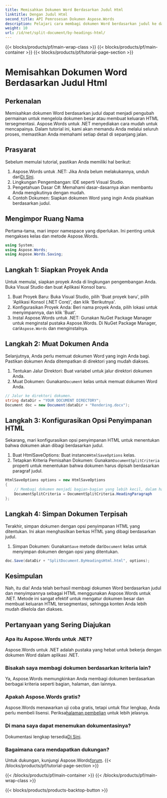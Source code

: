 ```yaml
---
title: Memisahkan Dokumen Word Berdasarkan Judul Html
linktitle: Dengan Judul Html
second_title: API Pemrosesan Dokumen Aspose.Words
description: Pelajari cara membagi dokumen Word berdasarkan judul ke dalam HTML menggunakan Aspose.Words untuk .NET. Ikuti panduan terperinci kami langkah demi langkah.
weight: 10
url: /id/net/split-document/by-headings-html/
---
```


{{< blocks/products/pf/main-wrap-class >}}
{{< blocks/products/pf/main-container >}}
{{< blocks/products/pf/tutorial-page-section >}}

# Memisahkan Dokumen Word Berdasarkan Judul Html

## Perkenalan

Memisahkan dokumen Word berdasarkan judul dapat menjadi pengubah permainan untuk mengelola dokumen besar atau membuat keluaran HTML tersegmentasi. Aspose.Words untuk .NET menyediakan cara mudah untuk mencapainya. Dalam tutorial ini, kami akan memandu Anda melalui seluruh proses, memastikan Anda memahami setiap detail di sepanjang jalan.

## Prasyarat

Sebelum memulai tutorial, pastikan Anda memiliki hal berikut:

1. Aspose.Words untuk .NET: Jika Anda belum melakukannya, unduh dari[Di Sini](https://releases.aspose.com/words/net/).
2. Lingkungan Pengembangan: IDE seperti Visual Studio.
3. Pengetahuan Dasar C#: Memahami dasar-dasarnya akan membantu Anda mengikutinya dengan mudah.
4. Contoh Dokumen: Siapkan dokumen Word yang ingin Anda pisahkan berdasarkan judul.

## Mengimpor Ruang Nama

Pertama-tama, mari impor namespace yang diperlukan. Ini penting untuk mengakses kelas dan metode Aspose.Words.

```csharp
using System;
using Aspose.Words;
using Aspose.Words.Saving;
```

## Langkah 1: Siapkan Proyek Anda

Untuk memulai, siapkan proyek Anda di lingkungan pengembangan Anda. Buka Visual Studio dan buat Aplikasi Konsol baru.

1. Buat Proyek Baru: Buka Visual Studio, pilih 'Buat proyek baru', pilih 'Aplikasi Konsol (.NET Core)', dan klik 'Berikutnya'.
2. Konfigurasikan Proyek Anda: Beri nama proyek Anda, pilih lokasi untuk menyimpannya, dan klik 'Buat'.
3.  Instal Aspose.Words untuk .NET: Gunakan NuGet Package Manager untuk menginstal pustaka Aspose.Words. Di NuGet Package Manager, cari`Aspose.Words` dan menginstalnya.

## Langkah 2: Muat Dokumen Anda

Selanjutnya, Anda perlu memuat dokumen Word yang ingin Anda bagi. Pastikan dokumen Anda ditempatkan di direktori yang mudah diakses.

1. Tentukan Jalur Direktori: Buat variabel untuk jalur direktori dokumen Anda.
2.  Muat Dokumen: Gunakan`Document` kelas untuk memuat dokumen Word Anda.

```csharp
// Jalur ke direktori dokumen.
string dataDir = "YOUR DOCUMENT DIRECTORY";
Document doc = new Document(dataDir + "Rendering.docx");
```

## Langkah 3: Konfigurasikan Opsi Penyimpanan HTML

Sekarang, mari konfigurasikan opsi penyimpanan HTML untuk menentukan bahwa dokumen akan dibagi berdasarkan judul.

1.  Buat HtmlSaveOptions: Buat instance`HtmlSaveOptions` kelas.
2.  Tetapkan Kriteria Pemisahan Dokumen: Gunakan`DocumentSplitCriteria` properti untuk menentukan bahwa dokumen harus dipisah berdasarkan paragraf judul.

```csharp
HtmlSaveOptions options = new HtmlSaveOptions
{
    // Membagi dokumen menjadi bagian-bagian yang lebih kecil, dalam hal ini membagi berdasarkan judul.
    DocumentSplitCriteria = DocumentSplitCriteria.HeadingParagraph
};
```

## Langkah 4: Simpan Dokumen Terpisah

Terakhir, simpan dokumen dengan opsi penyimpanan HTML yang ditentukan. Ini akan menghasilkan berkas HTML yang dibagi berdasarkan judul.

1.  Simpan Dokumen: Gunakan`Save` metode dari`Document` kelas untuk menyimpan dokumen dengan opsi yang ditentukan.

```csharp
doc.Save(dataDir + "SplitDocument.ByHeadingsHtml.html", options);
```

## Kesimpulan

Nah, itu dia! Anda telah berhasil membagi dokumen Word berdasarkan judul dan menyimpannya sebagai HTML menggunakan Aspose.Words untuk .NET. Metode ini sangat efektif untuk mengatur dokumen besar dan membuat keluaran HTML tersegmentasi, sehingga konten Anda lebih mudah dikelola dan diakses.

## Pertanyaan yang Sering Diajukan

### Apa itu Aspose.Words untuk .NET?
Aspose.Words untuk .NET adalah pustaka yang hebat untuk bekerja dengan dokumen Word dalam aplikasi .NET.

### Bisakah saya membagi dokumen berdasarkan kriteria lain?
Ya, Aspose.Words memungkinkan Anda membagi dokumen berdasarkan berbagai kriteria seperti bagian, halaman, dan lainnya.

### Apakah Aspose.Words gratis?
 Aspose.Words menawarkan uji coba gratis, tetapi untuk fitur lengkap, Anda perlu membeli lisensi. Periksa[halaman pembelian](https://purchase.aspose.com/buy) untuk lebih jelasnya.

### Di mana saya dapat menemukan dokumentasinya?
 Dokumentasi lengkap tersedia[Di Sini](https://reference.aspose.com/words/net/).

### Bagaimana cara mendapatkan dukungan?
 Untuk dukungan, kunjungi Aspose.Words[forum](https://forum.aspose.com/c/words/8).
{{< /blocks/products/pf/tutorial-page-section >}}

{{< /blocks/products/pf/main-container >}}
{{< /blocks/products/pf/main-wrap-class >}}

{{< blocks/products/products-backtop-button >}}
